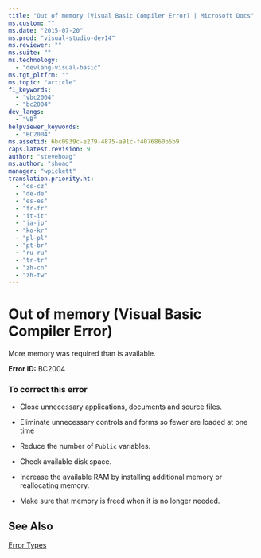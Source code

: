 ```yaml
---
title: "Out of memory (Visual Basic Compiler Error) | Microsoft Docs"
ms.custom: ""
ms.date: "2015-07-20"
ms.prod: "visual-studio-dev14"
ms.reviewer: ""
ms.suite: ""
ms.technology: 
  - "devlang-visual-basic"
ms.tgt_pltfrm: ""
ms.topic: "article"
f1_keywords: 
  - "vbc2004"
  - "bc2004"
dev_langs: 
  - "VB"
helpviewer_keywords: 
  - "BC2004"
ms.assetid: 6bc0939c-e279-4875-a91c-f4076860b5b9
caps.latest.revision: 9
author: "stevehoag"
ms.author: "shoag"
manager: "wpickett"
translation.priority.ht: 
  - "cs-cz"
  - "de-de"
  - "es-es"
  - "fr-fr"
  - "it-it"
  - "ja-jp"
  - "ko-kr"
  - "pl-pl"
  - "pt-br"
  - "ru-ru"
  - "tr-tr"
  - "zh-cn"
  - "zh-tw"
---
```

# Out of memory (Visual Basic Compiler Error)
More memory was required than is available.  
  
 **Error ID:** BC2004  
  
### To correct this error  
  
-   Close unnecessary applications, documents and source files.  
  
-   Eliminate unnecessary controls and forms so fewer are loaded at one time  
  
-   Reduce the number of `Public` variables.  
  
-   Check available disk space.  
  
-   Increase the available RAM by installing additional memory or reallocating memory.  
  
-   Make sure that memory is freed when it is no longer needed.  
  
## See Also  
 [Error Types](../../../visual-basic/programming-guide/language-features/error-types.md)